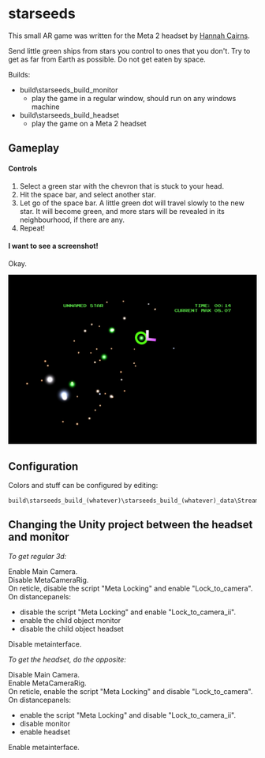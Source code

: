 # starseeds

This small AR game was written for the Meta 2 headset by [Hannah Cairns](mailto:hannah.abigail.cairns@gmail.com).

Send little green ships from stars you control to ones that you don't. Try to get as far from Earth as possible. Do not get eaten by space.

Builds:

* build\starseeds_build_monitor
  * play the game in a regular window, should run on any windows machine
* build\starseeds_build_headset
  * play the game on a Meta 2 headset

## Gameplay

#### Controls

1. Select a green star with the chevron that is stuck to your head.
2. Hit the space bar, and select another star.
3. Let go of the space bar. A little green dot will travel slowly to the new star. It will become green, and more stars will be revealed in its neighbourhood, if there are any.
4. Repeat!

#### I want to see a screenshot!

Okay.

![Screenshot from April 8, 2019](screenshots/screenshot-2019-04-08.jpg)

## Configuration

Colors and stuff can be configured by editing:

    build\starseeds_build_(whatever)\starseeds_build_(whatever)_data\StreamingAssets\Rezolve\config.cs

## Changing the Unity project between the headset and monitor

*To get regular 3d:*

Enable Main Camera.  
Disable MetaCameraRig.  
On reticle, disable the script "Meta Locking" and enable "Lock_to_camera".  
On distancepanels:
* disable the script "Meta Locking" and enable "Lock_to_camera_ii".
* enable the child object monitor
* disable the child object headset

Disable metainterface.

*To get the headset, do the opposite:*

Disable Main Camera.  
Enable MetaCameraRig.  
On reticle, enable the script "Meta Locking" and disable "Lock_to_camera".  
On distancepanels:
* enable the script "Meta Locking" and disable "Lock_to_camera_ii".
* disable monitor
* enable headset

Enable metainterface.
